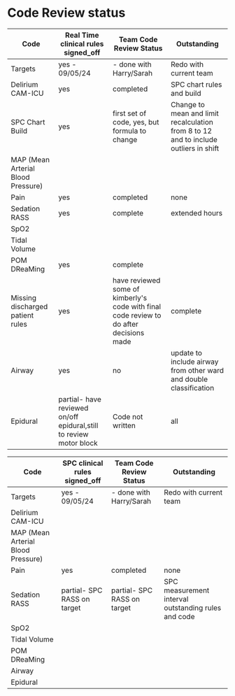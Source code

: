 # Code Review status 


Code|Real Time clinical rules signed_off|Team Code Review Status|Outstanding|
|---|---|---|---|
Targets|yes - 09/05/24|- done with Harry/Sarah|Redo with current team||
Delirium CAM-ICU |yes|completed|SPC chart rules and build|
SPC Chart Build|yes|first set of code, yes, but formula to change|Change to mean and limit recalculation from 8 to 12 and to include outliers in shift
MAP (Mean Arterial Blood Pressure)||||
Pain|yes|completed|none|
Sedation RASS|yes|complete|extended hours|
SpO2||||
Tidal Volume||||
POM DReaMing|yes|complete||
Missing discharged patient rules|yes|have reviewed some of kimberly's code with final code review to do after decisions made|complete|Review Kimbery's updated rules in PR, Siri to incorporate into each individual metric rules and content|
Airway|yes|no|update to include airway from other ward and double classification|
Epidural|partial- have reviewed on/off epidural,still to review motor block|Code not written|all|


Code|SPC clinical rules signed_off|Team Code Review Status|Outstanding|
|---|---|---|---|
Targets|yes - 09/05/24|- done with Harry/Sarah|Redo with current team||
Delirium CAM-ICU ||||
MAP (Mean Arterial Blood Pressure)||||
Pain|yes|completed|none|
Sedation RASS|partial- SPC RASS on target|partial- SPC RASS on target|SPC measurement interval outstanding rules and code|
SpO2||||
Tidal Volume||||
POM DReaMing||||
Airway|||||
Epidural|||||

